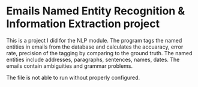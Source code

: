 # Emails Named Entity Recognition & Information Extraction project

This is a project I did for the NLP module. The program tags the named entities in emails from the database and calculates the accuaracy, error rate, precision of the tagging by comparing to the ground truth. The named entities include addresses, paragraphs, sentences, names, dates. The emails contain ambiguities and grammar problems.

The file is not able to run without properly configured.

